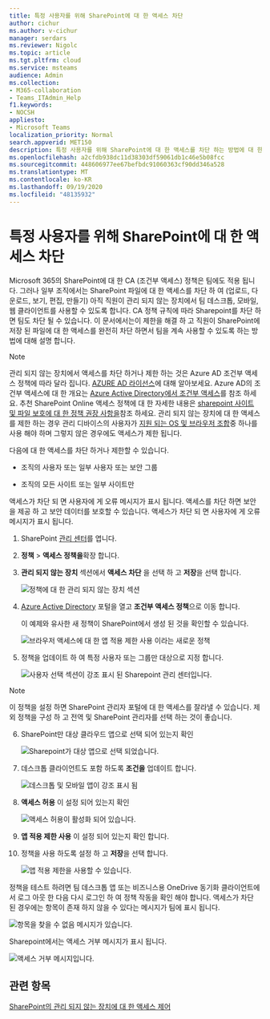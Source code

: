 ```yaml
---
title: 특정 사용자를 위해 SharePoint에 대 한 액세스 차단
author: cichur
ms.author: v-cichur
manager: serdars
ms.reviewer: Nigolc
ms.topic: article
ms.tgt.pltfrm: cloud
ms.service: msteams
audience: Admin
ms.collection:
- M365-collaboration
- Teams_ITAdmin_Help
f1.keywords:
- NOCSH
appliesto:
- Microsoft Teams
localization_priority: Normal
search.appverid: MET150
description: 특정 사용자를 위해 SharePoint에 대 한 액세스를 차단 하는 방법에 대 한 자세한 정보
ms.openlocfilehash: a2cfdb938dc11d38303df59061db1c46e5b08fcc
ms.sourcegitcommit: 448606977ee67befbdc91060363cf90dd346a528
ms.translationtype: MT
ms.contentlocale: ko-KR
ms.lasthandoff: 09/19/2020
ms.locfileid: "48135932"
---
```

# <a name="block-access-to-sharepoint-for-specific-users"></a>특정 사용자를 위해 SharePoint에 대 한 액세스 차단

Microsoft 365의 SharePoint에 대 한 CA (조건부 액세스) 정책은 팀에도 적용 됩니다. 그러나 일부 조직에서는 SharePoint 파일에 대 한 액세스를 차단 하 여 (업로드, 다운로드, 보기, 편집, 만들기) 아직 직원이 관리 되지 않는 장치에서 팀 데스크톱, 모바일, 웹 클라이언트를 사용할 수 있도록 합니다. CA 정책 규칙에 따라 Sharepoint를 차단 하면 팀도 차단 될 수 있습니다. 이 문서에서는이 제한을 해결 하 고 직원이 SharePoint에 저장 된 파일에 대 한 액세스를 완전히 차단 하면서 팀을 계속 사용할 수 있도록 하는 방법에 대해 설명 합니다.

> [!Note]
> 관리 되지 않는 장치에서 액세스를 차단 하거나 제한 하는 것은 Azure AD 조건부 액세스 정책에 따라 달라 집니다. [AZURE AD 라이선스](https://azure.microsoft.com/pricing/details/active-directory/)에 대해 알아보세요. Azure AD의 조건부 액세스에 대 한 개요는 [Azure Active Directory에서 조건부 액세스](https://docs.microsoft.com/azure/active-directory/conditional-access/overview)를 참조 하세요. 추천 SharePoint Online 액세스 정책에 대 한 자세한 내용은 [sharepoint 사이트 및 파일 보호에 대 한 정책 권장 사항을](https://docs.microsoft.com/microsoft-365/enterprise/sharepoint-file-access-policies)참조 하세요. 관리 되지 않는 장치에 대 한 액세스를 제한 하는 경우 관리 디바이스의 사용자가 [지원 되는 OS 및 브라우저 조합](https://docs.microsoft.com/azure/active-directory/conditional-access/technical-reference#client-apps-condition)중 하나를 사용 해야 하며 그렇지 않은 경우에도 액세스가 제한 됩니다.

다음에 대 한 액세스를 차단 하거나 제한할 수 있습니다.

- 조직의 사용자 또는 일부 사용자 또는 보안 그룹

- 조직의 모든 사이트 또는 일부 사이트만

액세스가 차단 되 면 사용자에 게 오류 메시지가 표시 됩니다. 액세스를 차단 하면 보안을 제공 하 고 보안 데이터를 보호할 수 있습니다. 액세스가 차단 되 면 사용자에 게 오류 메시지가 표시 됩니다.

1. SharePoint [관리 센터](https://admin.microsoft.com/sharepoint?page=accessControl&modern=true)를 엽니다.

2. **정책**  >  **액세스 정책을**확장 합니다.

3. **관리 되지 않는 장치** 섹션에서 **액세스 차단** 을 선택 하 고 **저장**을 선택 합니다.

   ![정책에 대 한 관리 되지 않는 장치 섹션](media/no-sharepoint-access1.png)

4. [Azure Active Directory](https://portal.azure.com/#blade/Microsoft_AAD_IAM/ConditionalAccessBlade/Policies) 포털을 열고 **조건부 액세스 정책**으로 이동 합니다.

    이 예제와 유사한 새 정책이 SharePoint에서 생성 된 것을 확인할 수 있습니다.

    ![브라우저 액세스에 대 한 앱 적용 제한 사용 이라는 새로운 정책](media/no-sharepoint-access2.png)

5. 정책을 업데이트 하 여 특정 사용자 또는 그룹만 대상으로 지정 합니다.

    ![사용자 선택 섹션이 강조 표시 된 Sharepoint 관리 센터입니다.](media/no-sharepoint-access2b.png)

  > [!Note]
> 이 정책을 설정 하면 SharePoint 관리자 포털에 대 한 액세스를 잘라낼 수 있습니다. 제외 정책을 구성 하 고 전역 및 SharePoint 관리자를 선택 하는 것이 좋습니다.

6. SharePoint만 대상 클라우드 앱으로 선택 되어 있는지 확인

    ![Sharepoint가 대상 앱으로 선택 되었습니다.](media/no-sharepoint-access3.png)

7. 데스크톱 클라이언트도 포함 하도록 **조건을** 업데이트 합니다.

    ![데스크톱 및 모바일 앱이 강조 표시 됨](media/no-sharepoint-access4.png)

8. **액세스 허용** 이 설정 되어 있는지 확인

    ![액세스 허용이 활성화 되어 있습니다.](media/no-sharepoint-access5.png)

9. **앱 적용 제한 사용** 이 설정 되어 있는지 확인 합니다.

10. 정책을 사용 하도록 설정 하 고 **저장**을 선택 합니다.

    ![앱 적용 제한을 사용할 수 있습니다.](media/no-sharepoint-access6.png)

정책을 테스트 하려면 팀 데스크톱 앱 또는 비즈니스용 OneDrive 동기화 클라이언트에서 로그 아웃 한 다음 다시 로그인 하 여 정책 작동을 확인 해야 합니다. 액세스가 차단 된 경우에는 항목이 존재 하지 않을 수 있다는 메시지가 팀에 표시 됩니다.

 ![항목을 찾을 수 없음 메시지가 있습니다.](media/access-denied-sharepoint.png)

Sharepoint에서는 액세스 거부 메시지가 표시 됩니다.

![액세스 거부 메시지입니다.](media/blocked-access-warning.png)

## <a name="related-topics"></a>관련 항목

[SharePoint의 관리 되지 않는 장치에 대 한 액세스 제어](https://docs.microsoft.com/sharepoint/control-access-from-unmanaged-devices)
